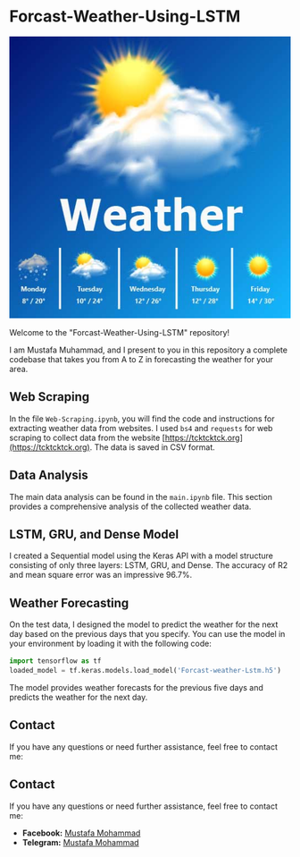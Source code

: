 # Forcast-Weather-Using-LSTM

![Weather Forecast](https://raw.githubusercontent.com/Aliraqimustafa/Forcast-Weather-Using-LSTM/main/unnamed.jpg)

Welcome to the "Forcast-Weather-Using-LSTM" repository!

I am Mustafa Muhammad, and I present to you in this repository a complete codebase that takes you from A to Z in forecasting the weather for your area.

## Web Scraping

In the file `Web-Scraping.ipynb`, you will find the code and instructions for extracting weather data from websites. I used `bs4` and `requests` for web scraping to collect data from the website [https://tcktcktck.org](https://tcktcktck.org). The  data is saved in CSV format.

## Data Analysis

The main data analysis can be found in the `main.ipynb` file. This section provides a comprehensive analysis of the collected weather data.

## LSTM, GRU, and Dense Model

I created a Sequential model using the Keras API with a model structure consisting of only three layers: LSTM, GRU, and Dense. The accuracy of R2 and mean square error was an impressive 96.7%.

## Weather Forecasting

On the test data, I designed the model to predict the weather for the next day based on the previous days that you specify. You can use the model in your environment by loading it with the following code:

```python
import tensorflow as tf
loaded_model = tf.keras.models.load_model('Forcast-weather-Lstm.h5')
```
The model provides weather forecasts for the previous five days and predicts the weather for the next day.

## Contact
If you have any questions or need further assistance, feel free to contact me:

## Contact

If you have any questions or need further assistance, feel free to contact me:

- **Facebook:** [Mustafa Mohammad](https://www.facebook.com/profile.php?id=100049592914479)
- **Telegram:** [Mustafa Mohammad](https://t.me/ha12qw)
